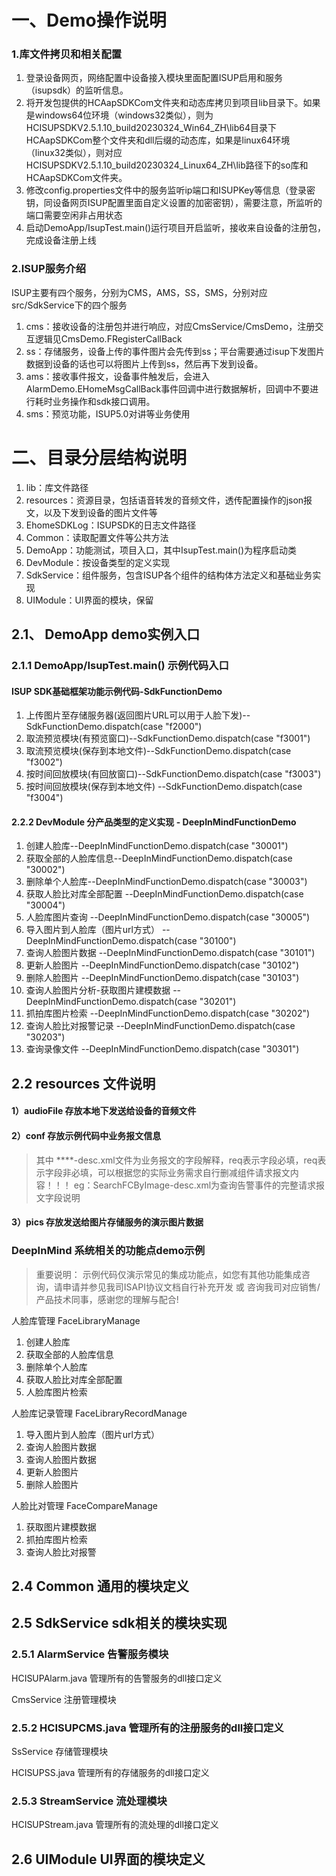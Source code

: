 # 一、Demo操作说明

### 1.库文件拷贝和相关配置
<ol>
<li>登录设备网页，网络配置中设备接入模块里面配置ISUP启用和服务（isupsdk）的监听信息。</li>
<li>将开发包提供的HCAapSDKCom文件夹和动态库拷贝到项目lib目录下。如果是windows64位环境（windows32类似），则为HCISUPSDKV2.5.1.10_build20230324_Win64_ZH\lib64目录下HCAapSDKCom整个文件夹和dll后缀的动态库，如果是linux64环境（linux32类似），则对应HCISUPSDKV2.5.1.10_build20230324_Linux64_ZH\lib路径下的so库和HCAapSDKCom文件夹。
 </li>
<li>修改config.properties文件中的服务监听ip端口和ISUPKey等信息（登录密钥，同设备网页ISUP配置里面自定义设置的加密密钥），需要注意，所监听的端口需要空闲非占用状态</li>
<li>启动DemoApp/IsupTest.main()运行项目开启监听，接收来自设备的注册包，完成设备注册上线</li>
</ol>

### 2.ISUP服务介绍
ISUP主要有四个服务，分别为CMS，AMS，SS，SMS，分别对应src/SdkService下的四个服务
<ol>
<li>cms：接收设备的注册包并进行响应，对应CmsService/CmsDemo，注册交互逻辑见CmsDemo.FRegisterCallBack </li>
<li>ss：存储服务，设备上传的事件图片会先传到ss；平台需要通过isup下发图片数据到设备的话也可以将图片上传到ss，然后再下发到设备。</li>
<li>ams：接收事件报文，设备事件触发后，会进入AlarmDemo.EHomeMsgCallBack事件回调中进行数据解析，回调中不要进行耗时业务操作和sdk接口调用。</li>
<li>sms：预览功能，ISUP5.0对讲等业务使用</li>
</ol>

# 二、目录分层结构说明

<ol>
<li>lib：库文件路径</li>
<li>resources：资源目录，包括语音转发的音频文件，透传配置操作的json报文，以及下发到设备的图片文件等</li>
<li>EhomeSDKLog：ISUPSDK的日志文件路径</li>
<li>Common：读取配置文件等公共方法</li>
<li>DemoApp：功能测试，项目入口，其中IsupTest.main()为程序启动类</li>
<li>DevModule：按设备类型的定义实现</li>
<li>SdkService：组件服务，包含ISUP各个组件的结构体方法定义和基础业务实现</li>
<li>UIModule：UI界面的模块，保留</li>
</ol>


## 2.1、 DemoApp demo实例入口
### 2.1.1 DemoApp/IsupTest.main() 示例代码入口


#### ISUP SDK基础框架功能示例代码-SdkFunctionDemo

<ol>
<li>上传图片至存储服务器(返回图片URL可以用于人脸下发)--SdkFunctionDemo.dispatch(case "f2000") </li>
<li>取流预览模块(有预览窗口)--SdkFunctionDemo.dispatch(case "f3001") </li>
<li>取流预览模块(保存到本地文件)--SdkFunctionDemo.dispatch(case "f3002") </li>
<li>按时间回放模块(有回放窗口)--SdkFunctionDemo.dispatch(case "f3003") </li>
<li>按时间回放模块(保存到本地文件) --SdkFunctionDemo.dispatch(case "f3004") </li>
</ol>


#### 2.2.2 DevModule 分产品类型的定义实现 - DeepInMindFunctionDemo

<ol>
<li>创建人脸库--DeepInMindFunctionDemo.dispatch(case "30001") </li>
<li>获取全部的人脸库信息--DeepInMindFunctionDemo.dispatch(case "30002") </li>
<li>删除单个人脸库--DeepInMindFunctionDemo.dispatch(case "30003") </li>
<li>获取人脸比对库全部配置 --DeepInMindFunctionDemo.dispatch(case "30004") </li>
<li>人脸库图片查询 --DeepInMindFunctionDemo.dispatch(case "30005") </li>
<li>导入图片到人脸库（图片url方式） --DeepInMindFunctionDemo.dispatch(case "30100") </li>
<li>查询人脸图片数据 --DeepInMindFunctionDemo.dispatch(case "30101") </li>
<li>更新人脸图片 --DeepInMindFunctionDemo.dispatch(case "30102") </li>
<li>删除人脸图片 --DeepInMindFunctionDemo.dispatch(case "30103") </li>
<li>查询人脸图片分析-获取图片建模数据 --DeepInMindFunctionDemo.dispatch(case "30201") </li>
<li>抓拍库图片检索 --DeepInMindFunctionDemo.dispatch(case "30202") </li>
<li>查询人脸比对报警记录 --DeepInMindFunctionDemo.dispatch(case "30203") </li>
<li>查询录像文件 --DeepInMindFunctionDemo.dispatch(case "30301") </li>
</ol>


## 2.2 resources 文件说明



#### 1）audioFile 存放本地下发送给设备的音频文件

#### 2）conf 存放示例代码中业务报文信息
> 其中 ****-desc.xml文件为业务报文的字段解释，req表示字段必填，req表示字段非必填，可以根据您的实际业务需求自行删减组件请求报文内容！！！
eg：SearchFCByImage-desc.xml为查询告警事件的完整请求报文字段说明
#### 3）pics 存放发送给图片存储服务的演示图片数据



### DeepInMind 系统相关的功能点demo示例
> 重要说明： 示例代码仅演示常见的集成功能点，如您有其他功能集成咨询，请申请并参见我司ISAPI协议文档自行补充开发 或 咨询我司对应销售/产品技术同事，感谢您的理解与配合!

人脸库管理 FaceLibraryManage<br/>
<ol>
<li>创建人脸库</li>
<li>获取全部的人脸库信息</li>
<li>删除单个人脸库</li>
<li>获取人脸比对库全部配置</li>
<li>人脸库图片检索</li>
</ol>
人脸库记录管理 FaceLibraryRecordManage
<ol>
<li>导入图片到人脸库（图片url方式）</li>
<li>查询人脸图片数据</li>
<li>查询人脸图片数据</li>
<li>更新人脸图片</li>
<li>删除人脸图片</li>
</ol>
人脸比对管理 FaceCompareManage
<ol>
<li>获取图片建模数据</li>
<li>抓拍库图片检索</li>
<li>查询人脸比对报警</li>
</ol>


## 2.4 Common 通用的模块定义



## 2.5 SdkService sdk相关的模块实现



### 2.5.1 AlarmService 告警服务模块

HCISUPAlarm.java 管理所有的告警服务的dll接口定义

CmsService 注册管理模块



### 2.5.2 HCISUPCMS.java 管理所有的注册服务的dll接口定义

SsService 存储管理模块

HCISUPSS.java 管理所有的存储服务的dll接口定义



### 2.5.3 StreamService 流处理模块

HCISUPStream.java 管理所有的流处理的dll接口定义



## 2.6 UIModule UI界面的模块定义